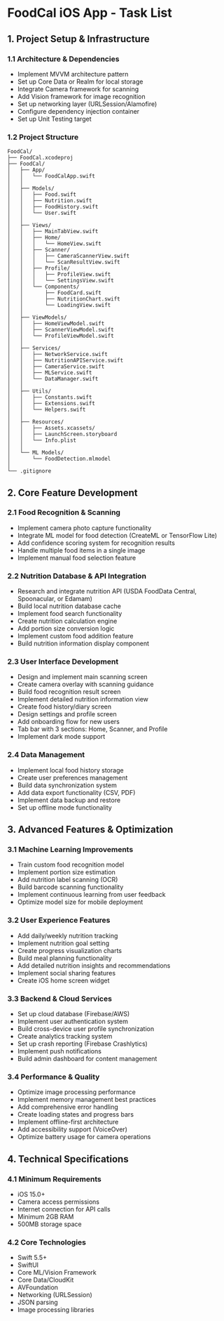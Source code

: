 # FoodCal iOS App - Task List

## 1. Project Setup & Infrastructure

### 1.1 Architecture & Dependencies
- Implement MVVM architecture pattern
- Set up Core Data or Realm for local storage
- Integrate Camera framework for scanning
- Add Vision framework for image recognition
- Set up networking layer (URLSession/Alamofire)
- Configure dependency injection container
- Set up Unit Testing target

### 1.2 Project Structure
```
FoodCal/
├── FoodCal.xcodeproj
├── FoodCal/
│   ├── App/
│   │   └── FoodCalApp.swift              
│   │
│   ├── Models/
│   │   ├── Food.swift                    
│   │   ├── Nutrition.swift               
│   │   ├── FoodHistory.swift             
│   │   └── User.swift                   
│   │
│   ├── Views/
│   │   ├── MainTabView.swift             
│   │   ├── Home/
│   │   │   └── HomeView.swift           
│   │   ├── Scanner/
│   │   │   ├── CameraScannerView.swift   
│   │   │   └── ScanResultView.swift      
│   │   ├── Profile/
│   │   │   ├── ProfileView.swift         
│   │   │   └── SettingsView.swift        
│   │   └── Components/
│   │       ├── FoodCard.swift            
│   │       ├── NutritionChart.swift      
│   │       └── LoadingView.swift         
│   │
│   ├── ViewModels/
│   │   ├── HomeViewModel.swift           
│   │   ├── ScannerViewModel.swift        
│   │   └── ProfileViewModel.swift        
│   │
│   ├── Services/
│   │   ├── NetworkService.swift          
│   │   ├── NutritionAPIService.swift     
│   │   ├── CameraService.swift           
│   │   ├── MLService.swift               
│   │   └── DataManager.swift            
│   │
│   ├── Utils/
│   │   ├── Constants.swift              
│   │   ├── Extensions.swift              
│   │   └── Helpers.swift                 
│   │
│   ├── Resources/
│   │   ├── Assets.xcassets/              
│   │   ├── LaunchScreen.storyboard       
│   │   └── Info.plist                    
│   │
│   └── ML Models/
│       └── FoodDetection.mlmodel        
│
└── .gitignore
```

## 2. Core Feature Development

### 2.1 Food Recognition & Scanning
- Implement camera photo capture functionality
- Integrate ML model for food detection (CreateML or TensorFlow Lite)
- Add confidence scoring system for recognition results
- Handle multiple food items in a single image
- Implement manual food selection feature

### 2.2 Nutrition Database & API Integration
- Research and integrate nutrition API (USDA FoodData Central, Spoonacular, or Edamam)
- Build local nutrition database cache
- Implement food search functionality
- Create nutrition calculation engine
- Add portion size conversion logic
- Implement custom food addition feature
- Build nutrition information display component

### 2.3 User Interface Development
- Design and implement main scanning screen
- Create camera overlay with scanning guidance
- Build food recognition result screen
- Implement detailed nutrition information view
- Create food history/diary screen
- Design settings and profile screen
- Add onboarding flow for new users
- Tab bar with 3 sections: Home, Scanner, and Profile
- Implement dark mode support

### 2.4 Data Management
- Implement local food history storage
- Create user preferences management
- Build data synchronization system
- Add data export functionality (CSV, PDF)
- Implement data backup and restore
- Set up offline mode functionality

## 3. Advanced Features & Optimization

### 3.1 Machine Learning Improvements
- Train custom food recognition model
- Implement portion size estimation
- Add nutrition label scanning (OCR)
- Build barcode scanning functionality
- Implement continuous learning from user feedback
- Optimize model size for mobile deployment

### 3.2 User Experience Features
- Add daily/weekly nutrition tracking
- Implement nutrition goal setting
- Create progress visualization charts
- Build meal planning functionality
- Add detailed nutrition insights and recommendations
- Implement social sharing features
- Create iOS home screen widget

### 3.3 Backend & Cloud Services
- Set up cloud database (Firebase/AWS)
- Implement user authentication system
- Build cross-device user profile synchronization
- Create analytics tracking system
- Set up crash reporting (Firebase Crashlytics)
- Implement push notifications
- Build admin dashboard for content management

### 3.4 Performance & Quality
- Optimize image processing performance
- Implement memory management best practices
- Add comprehensive error handling
- Create loading states and progress bars
- Implement offline-first architecture
- Add accessibility support (VoiceOver)
- Optimize battery usage for camera operations

## 4. Technical Specifications

### 4.1 Minimum Requirements
- iOS 15.0+
- Camera access permissions
- Internet connection for API calls
- Minimum 2GB RAM
- 500MB storage space

### 4.2 Core Technologies
- Swift 5.5+
- SwiftUI
- Core ML/Vision Framework
- Core Data/CloudKit
- AVFoundation
- Networking (URLSession)
- JSON parsing
- Image processing libraries
